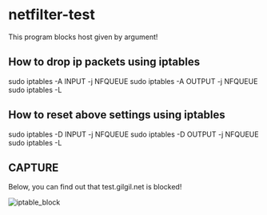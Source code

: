 # netfilter-test
This program blocks host given by argument!

## How to drop ip packets using iptables
sudo iptables -A INPUT -j NFQUEUE
sudo iptables -A OUTPUT -j NFQUEUE
sudo iptables -L

## How to reset above settings using iptables
sudo iptables -D INPUT -j NFQUEUE
sudo iptables -D OUTPUT -j NFQUEUE
sudo iptables -L

## CAPTURE
Below, you can find out that test.gilgil.net is blocked!

![iptable_block](https://user-images.githubusercontent.com/31784008/139526384-3a0eb540-869e-4a78-a468-4ca4fae1506f.PNG)
